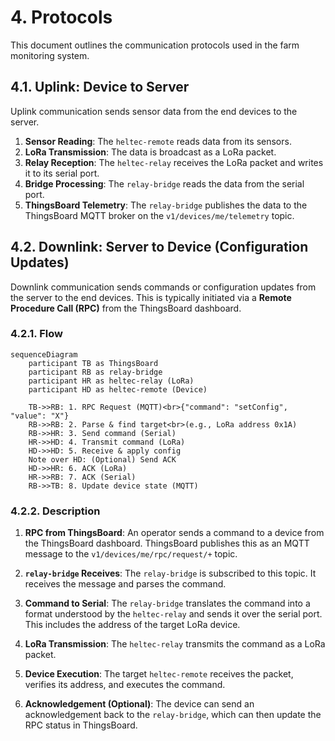 # 4. Protocols

This document outlines the communication protocols used in the farm monitoring system.

## 4.1. Uplink: Device to Server

Uplink communication sends sensor data from the end devices to the server.

1.  **Sensor Reading**: The `heltec-remote` reads data from its sensors.
2.  **LoRa Transmission**: The data is broadcast as a LoRa packet.
3.  **Relay Reception**: The `heltec-relay` receives the LoRa packet and writes it to its serial port.
4.  **Bridge Processing**: The `relay-bridge` reads the data from the serial port.
5.  **ThingsBoard Telemetry**: The `relay-bridge` publishes the data to the ThingsBoard MQTT broker on the `v1/devices/me/telemetry` topic.

## 4.2. Downlink: Server to Device (Configuration Updates)

Downlink communication sends commands or configuration updates from the server to the end devices. This is typically initiated via a **Remote Procedure Call (RPC)** from the ThingsBoard dashboard.

### 4.2.1. Flow

```mermaid
sequenceDiagram
    participant TB as ThingsBoard
    participant RB as relay-bridge
    participant HR as heltec-relay (LoRa)
    participant HD as heltec-remote (Device)

    TB->>RB: 1. RPC Request (MQTT)<br>{"command": "setConfig", "value": "X"}
    RB->>RB: 2. Parse & find target<br>(e.g., LoRa address 0x1A)
    RB->>HR: 3. Send command (Serial)
    HR->>HD: 4. Transmit command (LoRa)
    HD->>HD: 5. Receive & apply config
    Note over HD: (Optional) Send ACK
    HD->>HR: 6. ACK (LoRa)
    HR->>RB: 7. ACK (Serial)
    RB->>TB: 8. Update device state (MQTT)
```

### 4.2.2. Description

1.  **RPC from ThingsBoard**: An operator sends a command to a device from the ThingsBoard dashboard. ThingsBoard publishes this as an MQTT message to the `v1/devices/me/rpc/request/+` topic.

2.  **`relay-bridge` Receives**: The `relay-bridge` is subscribed to this topic. It receives the message and parses the command.

3.  **Command to Serial**: The `relay-bridge` translates the command into a format understood by the `heltec-relay` and sends it over the serial port. This includes the address of the target LoRa device.

4.  **LoRa Transmission**: The `heltec-relay` transmits the command as a LoRa packet.

5.  **Device Execution**: The target `heltec-remote` receives the packet, verifies its address, and executes the command.

6.  **Acknowledgement (Optional)**: The device can send an acknowledgement back to the `relay-bridge`, which can then update the RPC status in ThingsBoard.

